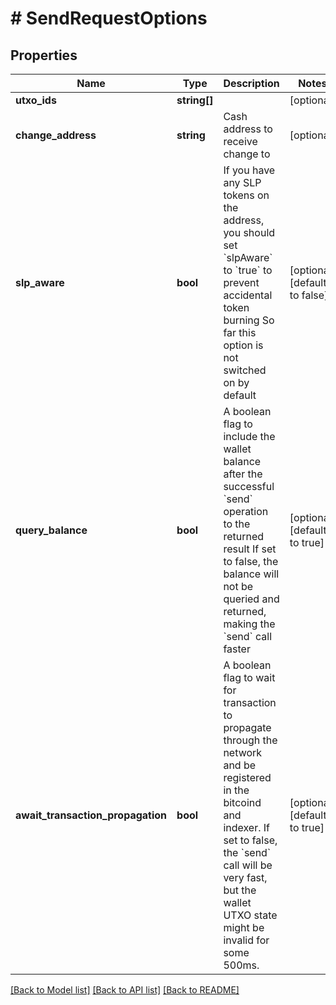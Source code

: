 # # SendRequestOptions

## Properties

Name | Type | Description | Notes
------------ | ------------- | ------------- | -------------
**utxo_ids** | **string[]** |  | [optional] 
**change_address** | **string** | Cash address to receive change to | [optional] 
**slp_aware** | **bool** | If you have any SLP tokens on the address, you should set &#x60;slpAware&#x60; to &#x60;true&#x60; to prevent accidental token burning So far this option is not switched on by default | [optional] [default to false]
**query_balance** | **bool** | A boolean flag to include the wallet balance after the successful &#x60;send&#x60; operation to the returned result If set to false, the balance will not be queried and returned, making the &#x60;send&#x60; call faster | [optional] [default to true]
**await_transaction_propagation** | **bool** | A boolean flag to wait for transaction to propagate through the network and be registered in the bitcoind and indexer. If set to false, the &#x60;send&#x60; call will be very fast, but the wallet UTXO state might be invalid for some 500ms. | [optional] [default to true]

[[Back to Model list]](../../README.md#documentation-for-models) [[Back to API list]](../../README.md#documentation-for-api-endpoints) [[Back to README]](../../README.md)


